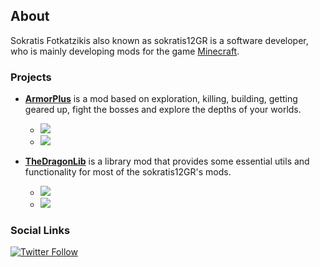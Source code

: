 
## About

Sokratis Fotkatzikis also known as sokratis12GR is a software developer, who is mainly developing mods for the game [Minecraft](https://minecraft.net). 

### Projects

- [**ArmorPlus**](https://smarturl.it/armorplus) is a mod based on exploration, killing, building, getting geared up, fight the bosses and explore the depths of your worlds. 
  - [![](http://cf.way2muchnoise.eu/full_armorplus_downloads.svg)](https://smarturl.it/armorplus)
  - [![](http://cf.way2muchnoise.eu/versions/armorplus.svg)](https://smarturl.it/armorplus)

- [**TheDragonLib**](https://smarturl.it/thedragonlib) is a library mod that provides some essential utils and functionality for most of the sokratis12GR's mods.
  - [![](http://cf.way2muchnoise.eu/full_thedragonlib_downloads.svg)](https://smarturl.it/thedragonlib)
  - [![](http://cf.way2muchnoise.eu/versions/thedragonlib.svg)](https://smarturl.it/thedragonlib)

### Social Links

[![Twitter Follow](https://img.shields.io/twitter/follow/sokratis12GR.svg?logoColor=black&style=social)](https://twitter.com/intent/follow?screen_name=sokratis12GR)
